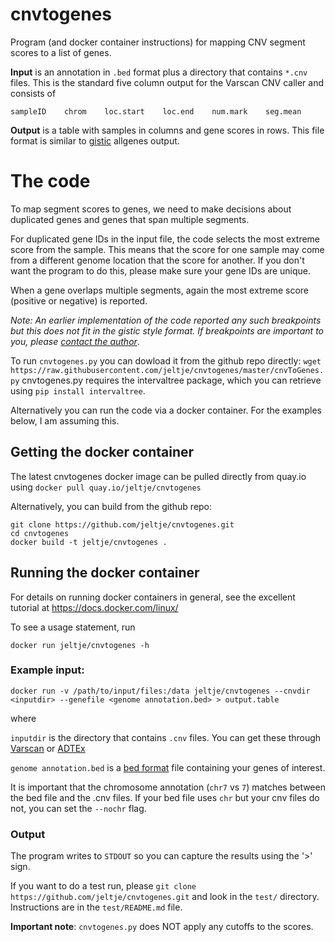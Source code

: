 # cnvtogenes

Program (and docker container instructions) for mapping CNV segment scores to a list of genes.

**Input** is an annotation in `.bed` format plus a directory that contains `*.cnv` files. This is the standard five column output for the Varscan CNV caller and consists of

```
sampleID    chrom    loc.start    loc.end    num.mark    seg.mean
```  
**Output** is a table with samples in columns and gene scores in rows. This file format is similar to [gistic](archive.broadinstitute.org/cancer/cga/gistic) allgenes output.

# The code

To map segment scores to genes, we need to make decisions about duplicated genes and genes that span multiple segments.

For duplicated gene IDs in the input file, the code selects the most extreme score from the sample. This means that the score for one sample may come from a different genome location that the score for another. If you don't want the program to do this, please make sure your gene IDs are unique.

When a gene overlaps multiple segments, again the most extreme score (positive or negative) is reported.

*Note: An earlier implementation of the code reported any such breakpoints but this does not fit in the gistic style format. If breakpoints are important to you, please [contact the author](mailto:jeltje.van.baren@gmail.com)*.

To run `cnvtogenes.py` you can dowload it from the github repo directly:
`wget https://raw.githubusercontent.com/jeltje/cnvtogenes/master/cnvToGenes.py`
cnvtogenes.py requires the intervaltree package, which you can retrieve using `pip install intervaltree`.

Alternatively you can run the code via a docker container. For the examples below, I am assuming this.

## Getting the docker container

The latest cnvtogenes docker image can be pulled directly from quay.io using
`docker pull quay.io/jeltje/cnvtogenes`

Alternatively, you can build from the github repo:
```
git clone https://github.com/jeltje/cnvtogenes.git
cd cnvtogenes
docker build -t jeltje/cnvtogenes .
```

## Running the docker container

For details on running docker containers in general, see the excellent tutorial at https://docs.docker.com/linux/

To see a usage statement, run

``
docker run jeltje/cnvtogenes -h
``

### Example input:

``
docker run -v /path/to/input/files:/data jeltje/cnvtogenes --cnvdir <inputdir> --genefile <genome annotation.bed> > output.table 
``

where

`inputdir` is the directory that contains `.cnv` files. You can get these through [Varscan](https://github.com/Jeltje/varscan) or [ADTEx](https://github.com/Jeltje/adtex)

`genome annotation.bed` is a [bed format](https://genome.ucsc.edu/FAQ/FAQformat#format1) file containing your genes of interest. 

It is important that the chromosome annotation (`chr7` vs `7`) matches between the bed file and the .cnv files. If your bed file uses `chr` but your cnv files do not, you can set the `--nochr` flag.

### Output

The program writes to `STDOUT` so you can capture the results using the '>' sign.

If you want to do a test run, please `git clone https://github.com/jeltje/cnvtogenes.git` and look in the `test/` directory. Instructions are in the `test/README.md` file.

**Important note**: `cnvtogenes.py` does NOT apply any cutoffs to the scores.

